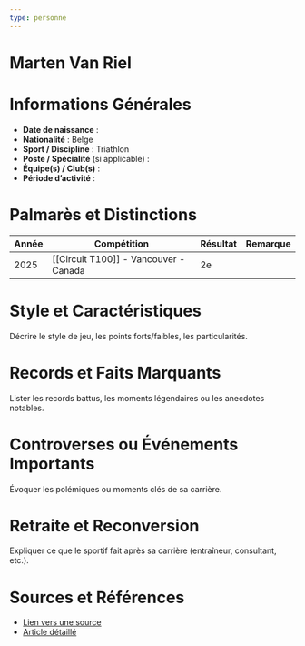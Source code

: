 ```yaml
---
type: personne
---
```


# Marten Van Riel

# Informations Générales
- **Date de naissance** :  
- **Nationalité** :  Belge
- **Sport / Discipline** : Triathlon 
- **Poste / Spécialité** (si applicable) :  
- **Équipe(s) / Club(s)** :  
- **Période d’activité** :  

# Palmarès et Distinctions
| Année | Compétition                           | Résultat | Remarque |
| ----- | ------------------------------------- | -------- | -------- |
| 2025  | [[Circuit T100]] - Vancouver - Canada | 2e       |          |

# Style et Caractéristiques
Décrire le style de jeu, les points forts/faibles, les particularités.

# Records et Faits Marquants
Lister les records battus, les moments légendaires ou les anecdotes notables.

# Controverses ou Événements Importants
Évoquer les polémiques ou moments clés de sa carrière.

# Retraite et Reconversion
Expliquer ce que le sportif fait après sa carrière (entraîneur, consultant, etc.).

# Sources et Références
- [Lien vers une source](#)
- [Article détaillé](#)
